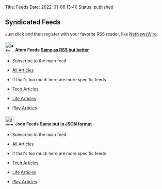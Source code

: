 Title: Feeds
Date: 2022-01-06 13:40
Status: published

## Syndicated Feeds

Just click and then register with your favorite RSS reader, like [NetNewsWire](https://netnewswire.com)



#### <img src="/images/256px-Feed-icon.svg.png" alt="atom logo" title="atom logo" width="30"/> Atom Feeds [Same as RSS but better](https://en.wikipedia.org/wiki/Atom_%28Web_standard%29)


- Subscribe to the main feed

- [All Articles](https://64zbit.com/feeds/all.atom.xml)

- If that's too much here are more specific feeds

- [Tech Articles](https://64zbit.com/feeds/tech.atom.xml)

- [Life Articles](https://64zbit.com/feeds/life.atom.xml)

- [Play Articles](https://64zbit.com/feeds/play.atom.xml)

#### <img src="/images/jsonfeed.png" alt="json logo" title="json logo" width="30"/> Json Feeds [Same but in JSON format](https://www.jsonfeed.org)

- Subscribe to the main feed

- [All Articles](https://64zbit.com/feeds/all.json)

- If that's too much here are more specific feeds

- [Tech Articles](https://64zbit.com/feeds/tech.json)

- [Life Articles](https://64zbit.com/feeds/life.json)

- [Play Articles](https://64zbit.com/feeds/play.json)

